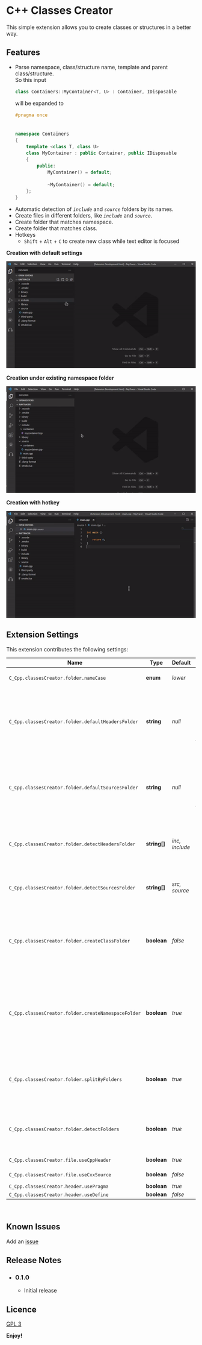 # C++ Classes Creator

This simple extension allows you to create classes or structures in a better way.

## Features
- Parse namespace, class/structure name, template and parent class/structure.<br>
	So this input
	```C++
	class Containers::MyContainer<T, U> : Container, IDisposable
	```
	will be expanded to
	```C++
	#pragma once


	namespace Containers
	{
		template <class T, class U>
		class MyContainer : public Container, public IDisposable
		{
			public:
				MyContainer() = default;

				~MyContainer() = default;
		};
	}
	```
- Automatic detection of *`include`* and *`source`* folders by its names.
- Create files in different folders, like *`include`* and *`source`*.
- Create folder that matches namespace.
- Create folder that matches class.
- Hotkeys
	- `Shift` + `Alt` + `C` to create new class while text editor is focused

**Creation with default settings**

![Creation](https://github.com/Novaturion/cpp-classes-creator/blob/main/assets/readme/creation_default.gif?raw=true)

**Creation under existing namespace folder**

![Creation](https://github.com/Novaturion/cpp-classes-creator/blob/main/assets/readme/creation_namespace.gif?raw=true)

**Creation with hotkey**

![Creation with hotkey](https://github.com/Novaturion/cpp-classes-creator/blob/main/assets/readme/creation_ask.gif?raw=true)

## Extension Settings

This extension contributes the following settings:

| Name													| Type			| Default			| Description	|
| ---													| ---			| ---				| ---			|
| `C_Cpp.classesCreator.folder.nameCase`				| **enum**		| *lower*			| Which case will be applyed to folders names.	|
| `C_Cpp.classesCreator.folder.defaultHeadersFolder`	| **string**	| *null*			| Specifies the path where the header file will be created. Must be relative to project folder.<br>**Ignored if `splitByFolders` is *false* or creation was called from the context menu**.	|
| `C_Cpp.classesCreator.folder.defaultSourcesFolder`	| **string**	| *null*			| Specifies the path where the source file will be created. Must be relative to project folder.<br>**Ignored if `splitByFolders` is *false* or creation was called from the context menu**.	|
| `C_Cpp.classesCreator.folder.detectHeadersFolder`		| **string[]**	| *inc, include*	| List of headers folders names that can exists in root folder.<br>**Ignored if creation was called from the context menu**.	|
| `C_Cpp.classesCreator.folder.detectSourcesFolder`		| **string[]**	| *src, source*		| List of source folders names that can exists in root folder.<br>**Ignored if creation was called from the context menu**.	|
| `C_Cpp.classesCreator.folder.createClassFolder`		| **boolean**	| *false*			| Create a folder for the class. If `splitByFolders` is *true* and two folders for both source and header files will be created.<br>**Ignored if creation was called from the context menu**.	|
| `C_Cpp.classesCreator.folder.createNamespaceFolder`	| **boolean**	| *true*			| Create a folder for the namespace if doesn't exists in provided path. If `splitByFolders` is *true* and two folders for both source and header files will be created.<br>**Ignored if creation was called from the context menu**.	|
| `C_Cpp.classesCreator.folder.splitByFolders`			| **boolean**	| *true*			| Place header under `defaultHeadersFolder` folder and source file under `defaultSourceFolder`.<br>**Ignored if creation was called from the context menu**.	|
| `C_Cpp.classesCreator.folder.detectFolders`			| **boolean**	| *true*			| Enable detection of *include* and *source* folders based on `detectFoldersHeaders` and `detectFoldersSources` lists.	|
| `C_Cpp.classesCreator.file.useCppHeader`				| **boolean**	| *true*			| Use *.hpp* instead of *.h*.	|
| `C_Cpp.classesCreator.file.useCxxSource`				| **boolean**	| *false*			| Use *.cxx* instead of *.cpp*.	|
| `C_Cpp.classesCreator.header.usePragma`				| **boolean**	| *true*			| Use `#pragma once`.	|
| `C_Cpp.classesCreator.header.useDefine`				| **boolean**	| *false*			| Use `#ifndef`.	|

<br>

## Known Issues

Add an [issue](https://github.com/Novaturion/cpp-classes-creator/issues)

## Release Notes

- ### 0.1.0
	- Initial release

## Licence 

[GPL 3](https://github.com/Novaturion/cpp-classes-creator/blob/main/LICENSE)

**Enjoy!**
